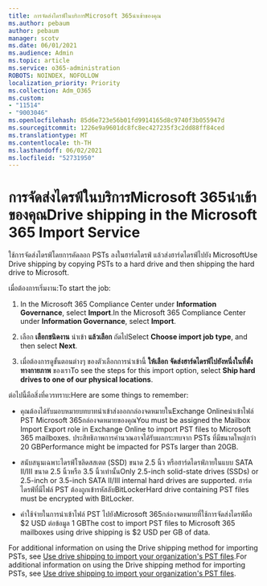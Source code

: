 ```yaml
---
title: การจัดส่งไดรฟ์ในบริการMicrosoft 365นําเข้าของคุณ
ms.author: pebaum
author: pebaum
manager: scotv
ms.date: 06/01/2021
ms.audience: Admin
ms.topic: article
ms.service: o365-administration
ROBOTS: NOINDEX, NOFOLLOW
localization_priority: Priority
ms.collection: Adm_O365
ms.custom:
- "11514"
- "9003046"
ms.openlocfilehash: 85d6e723e56b01fd9914165d8c9740f3b055947d
ms.sourcegitcommit: 1226e9a9601dc8fc8ec427235f3c2dd88ff84ced
ms.translationtype: MT
ms.contentlocale: th-TH
ms.lasthandoff: 06/02/2021
ms.locfileid: "52731950"
---
```

# <a name="drive-shipping-in-the-microsoft-365-import-service"></a><span data-ttu-id="bf50e-102">การจัดส่งไดรฟ์ในบริการMicrosoft 365นําเข้าของคุณ</span><span class="sxs-lookup"><span data-stu-id="bf50e-102">Drive shipping in the Microsoft 365 Import Service</span></span>

<span data-ttu-id="bf50e-103">ใช้การจัดส่งไดรฟ์โดยการคัดลอก PSTs ลงในฮาร์ดไดรฟ์ แล้วส่งฮาร์ดไดรฟ์ไปยัง Microsoft</span><span class="sxs-lookup"><span data-stu-id="bf50e-103">Use Drive shipping by copying PSTs to a hard drive and then shipping the hard drive to Microsoft.</span></span>

<span data-ttu-id="bf50e-104">เมื่อต้องการเริ่มงาน:</span><span class="sxs-lookup"><span data-stu-id="bf50e-104">To start the job:</span></span>

1. <span data-ttu-id="bf50e-105">In the Microsoft 365 Compliance Center under **Information Governance**, select **Import**.</span><span class="sxs-lookup"><span data-stu-id="bf50e-105">In the Microsoft 365 Compliance Center under **Information Governance**, select **Import**.</span></span>

1. <span data-ttu-id="bf50e-106">เลือก **เลือกชนิดงาน** นําเข้า **แล้วเลือก** ถัดไป</span><span class="sxs-lookup"><span data-stu-id="bf50e-106">Select **Choose import job type**, and then select **Next**.</span></span>

1. <span data-ttu-id="bf50e-107">เมื่อต้องการดูขั้นตอนต่างๆ ของตัวเลือกการนําเข้านี้ **ให้เลือก จัดส่งฮาร์ดไดรฟ์ไปยังหนึ่งในที่ตั้งทางกายภาพ** ของเรา</span><span class="sxs-lookup"><span data-stu-id="bf50e-107">To see the steps for this import option, select **Ship hard drives to one of our physical locations**.</span></span>

<span data-ttu-id="bf50e-108">ต่อไปนี้คือสิ่งที่ควรทราบ:</span><span class="sxs-lookup"><span data-stu-id="bf50e-108">Here are some things to remember:</span></span>

- <span data-ttu-id="bf50e-109">คุณต้องได้รับมอบหมายบทบาทนําเข้าส่งออกกล่องจดหมายในExchange Onlineนําเข้าไฟล์ PST Microsoft 365กล่องจดหมายของคุณ</span><span class="sxs-lookup"><span data-stu-id="bf50e-109">You must be assigned the Mailbox Import Export role in Exchange Online to import PST files to Microsoft 365 mailboxes.</span></span>
<span data-ttu-id="bf50e-110">ประสิทธิภาพการคํานวณอาจได้รับผลกระทบจาก PSTs ที่มีขนาดใหญ่กว่า 20 GB</span><span class="sxs-lookup"><span data-stu-id="bf50e-110">Performance might be impacted for PSTs larger than 20GB.</span></span>

- <span data-ttu-id="bf50e-111">สนับสนุนเฉพาะไดรฟ์โซลิดสสเตต (SSD) ขนาด 2.5 นิ้ว หรือฮาร์ดไดรฟ์ภายในแบบ SATA II/III ขนาด 2.5 นิ้วหรือ 3.5 นิ้วเท่านั้น</span><span class="sxs-lookup"><span data-stu-id="bf50e-111">Only 2.5-inch solid-state drives (SSDs) or 2.5-inch or 3.5-inch SATA II/III internal hard drives are supported.</span></span>
<span data-ttu-id="bf50e-112">ฮาร์ดไดรฟ์ที่มีไฟล์ PST ต้องถูกเข้ารหัสลับBitLocker</span><span class="sxs-lookup"><span data-stu-id="bf50e-112">Hard drive containing PST files must be encrypted with BitLocker.</span></span>

- <span data-ttu-id="bf50e-113">ค่าใช้จ่ายในการนําเข้าไฟล์ PST ไปยังMicrosoft 365กล่องจดหมายที่ใช้การจัดส่งไดรฟ์คือ $2 USD ต่อข้อมูล 1 GB</span><span class="sxs-lookup"><span data-stu-id="bf50e-113">The cost to import PST files to Microsoft 365 mailboxes using drive shipping is $2 USD per GB of data.</span></span>

<span data-ttu-id="bf50e-114">For additional information on using the Drive shipping method for importing PSTs, see [Use drive shipping to import your organization's PST files](/microsoft-365/compliance/use-drive-shipping-to-import-pst-files-to-office-365).</span><span class="sxs-lookup"><span data-stu-id="bf50e-114">For additional information on using the Drive shipping method for importing PSTs, see [Use drive shipping to import your organization's PST files](/microsoft-365/compliance/use-drive-shipping-to-import-pst-files-to-office-365).</span></span>